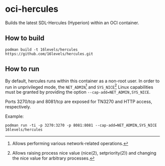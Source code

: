 # oci-hercules
Builds the latest SDL-Hercules (Hyperion) within an OCI container.

## How to build
```
podman build -t 16levels/hercules https://github.com/16levels/hercules.git
```

## How to run
By default, hercules runs within this container as a non-root user. In order to run in unprivileged mode, the `NET_ADMIN`[^1] and `SYS_NICE`[^2] Linux capabilities must be granted by providing the option `--cap-add=NET_ADMIN,SYS_NICE`.

Ports 3270/tcp and 8081/tcp are exposed for TN3270 and HTTP access, respectively.

Example:
```
podman run -ti -p 3270:3270 -p 8081:8081 --cap-add=NET_ADMIN,SYS_NICE 16levels/hercules 
```

[^1]: Allows performing various network-related operations.
[^2]: Allows raising process nice value (nice(2), setpriority(2)) and changing the nice value for arbitrary processes.
